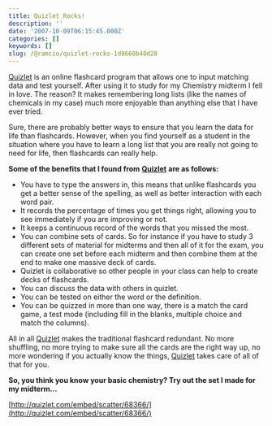 ```yaml
---
title: Quizlet Rocks!
description: ''
date: '2007-10-09T06:15:45.000Z'
categories: []
keywords: []
slug: /@ramcio/quizlet-rocks-1d8668b40d28
---
```


[Quizlet](http://www.quizlet.com/) is an online flashcard program that allows one to input matching data and test yourself. After using it to study for my Chemistry midterm I fell in love. The reason? It makes remembering long lists (like the names of chemicals in my case) much more enjoyable than anything else that I have ever tried.

Sure, there are probably better ways to ensure that you learn the data for life than flashcards. However, when you find yourself as a student in the situation where you have to learn a long list that you are really not going to need for life, then flashcards can really help.

**Some of the benefits that I found from** [**Quizlet**](http://www.quizlet.com/) **are as follows:**

*   You have to type the answers in, this means that unlike flashcards you get a better sense of the spelling, as well as better interaction with each word pair.
*   It records the percentage of times you get things right, allowing you to see immediately if you are improving or not.
*   It keeps a continuous record of the words that you missed the most.
*   You can combine sets of cards. So for instance if you have to study 3 different sets of material for midterms and then all of it for the exam, you can create one set before each midterm and then combine them at the end to make one massive deck of cards.
*   Quizlet is collaborative so other people in your class can help to create decks of flashcards.
*   You can discuss the data with others in quizlet.
*   You can be tested on either the word or the definition.
*   You can be quizzed in more than one way, there is a match the card game, a test mode (including fill in the blanks, multiple choice and match the columns).

All in all [Quizlet](http://www.quizlet.com/) makes the traditional flashcard redundant. No more shuffling, no more trying to make sure all the cards are the right way up, no more wondering if you actually know the things, [Quizlet](http://www.quizlet.com/) takes care of all of that for you.

**So, you think you know your basic chemistry? Try out the set I made for my midterm…**

[http://quizlet.com/embed/scatter/68366/](http://quizlet.com/embed/scatter/68366/)